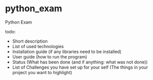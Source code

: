 # python_exam
Python Exam

todo:
   - Short description
   - List of used technologies
   - Installation guide (if any libraries need to be installed)
   - User guide (how to run the program)
   - Status (What has been done (and if anything: what was not done))
   - List of Challenges you have set up for your self (The things in your project you want to highlight)
